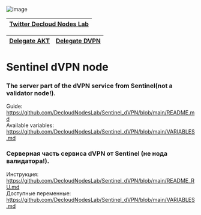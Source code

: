 ![image](https://github.com/Dimokus88/awesome-akash/assets/23629420/7d65c5b3-1027-4008-9899-0911c8ed8552)


| [Twitter Decloud Nodes Lab](https://twitter.com/NodesLab) |
|:--:|
  
| [Delegate AKT](https://wallet.keplr.app/chains/akash?modal=validator&chain=akashnet-2&validator_address=akashvaloper1ax4c40gn3s74xxm75g6cmts3fw7rq64gq0kaj4&referral=true) | [Delegate DVPN](https://wallet.keplr.app/chains/sentinel?modal=validator&chain=sentinelhub-2&validator_address=sentvaloper1ax4c40gn3s74xxm75g6cmts3fw7rq64grgugsr&referral=true) | 
|:--:|:--:|
  

# Sentinel dVPN node
### The server part of the dVPN service from Sentinel(not a validator node!).<br/>
Guide: https://github.com/DecloudNodesLab/Sentinel_dVPN/blob/main/README.md<br/>
Available variables: https://github.com/DecloudNodesLab/Sentinel_dVPN/blob/main/VARIABLES.md

### Серверная часть сервиса dVPN от Sentinel (не нода валидатора!).<br/>
Инструкция: https://github.com/DecloudNodesLab/Sentinel_dVPN/blob/main/README_RU.md <br/>
Доступные переменные: https://github.com/DecloudNodesLab/Sentinel_dVPN/blob/main/VARIABLES.md
